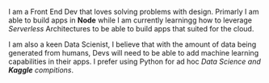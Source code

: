 I am a Front End Dev that loves solving problems with design. Primarly I am able to build apps in __Node__ while I am currently learningg how to leverage _Serverless_ Architectures to be able to build apps that suited for the cloud. 

I am also a keen Data Scienist, I believe that with the amount of data being generated from humans, Devs will need to be able to add machine learning capabilities in their apps. I prefer using Python for ad hoc _Data Science and **Kaggle** compitions_.
